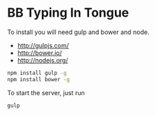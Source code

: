 BB Typing In Tongue
======================

To install you will need gulp and bower and node.
* http://gulpjs.com/
* http://bower.io/
* http://nodejs.org/

``` sh
npm install gulp -g
npm install bower -g
```

To start the server, just run
``` sh
gulp
```
